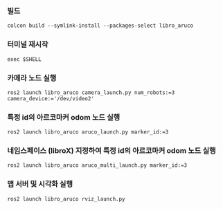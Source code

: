 ### 빌드
```
colcon build --symlink-install --packages-select libro_aruco
```

### 터미널 재시작
```
exec $SHELL
````

### 카메라 노드 실행
```
ros2 launch libro_aruco camera_launch.py num_robots:=3 camera_device:='/dev/video2'
```

### 특정 id의 아르코마커 odom 노드 실행
```
ros2 launch libro_aruco aruco_launch.py marker_id:=3
```

### 네임스페이스 (libroX) 지정하여 특정 id의 아르코마커 odom 노드 실행
```
ros2 launch libro_aruco aruco_multi_launch.py marker_id:=3
```

### 맵 서버 및 시각화 실행
```
ros2 launch libro_aruco rviz_launch.py
```
